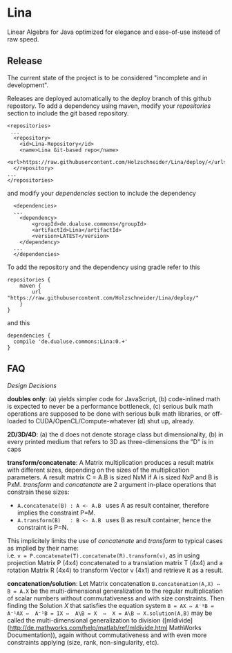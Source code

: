 # Lina
Linear Algebra for Java optimized for elegance and ease-of-use instead of raw speed.

  

Release
-------

The current state of the project is to be considered "incomplete and in development".

Releases are deployed automatically to the deploy branch of this github repostory. 
To add a dependency using maven, modify your *repositories* section to include the git based repository.

	<repositories>
	 ...
	  <repository>
	    <id>Lina-Repository</id>
	    <name>Lina Git-based repo</name>
	    <url>https://raw.githubusercontent.com/Holzschneider/Lina/deploy/</url>
	  </repository>
	...
	</repositories>
	
and modify your *dependencies* section to include the dependency
 
	  <dependencies>
	  ...
	  	<dependency>
	  		<groupId>de.dualuse.commons</groupId>
	  		<artifactId>Lina</artifactId>
	  		<version>LATEST</version>
	  	</dependency>
	  ...
	  </dependencies>



To add the repository and the dependency using gradle refer to this

	repositories {
	    maven {
	        url "https://raw.githubusercontent.com/Holzschneider/Lina/deploy/"
	    }
	}

and this

	dependencies {
	  compile 'de.dualuse.commons:Lina:0.+'
	}

	
FAQ
--------------------

*Design Decisions*

**doubles only**: (a) yields simpler code for JavaScript, (b) code-inlined math is expected to never be a performance bottleneck, (c) serious bulk math operations are supposed to be done with serious bulk math libraries, or off-loaded to CUDA/OpenCL/Compute-whatever (d) shut up, already.

**2D/3D/4D**: (a) the d does not denote storage class but dimensionality, (b) in every printed medium that refers to 3D as three-dimensions the "D" is in caps

**transform/concatenate**: A Matrix multiplication produces a result matrix with different sizes, depending on the sizes of the multiplication parameters. A result matrix C = A.B is sized NxM if A is sized NxP and B is PxM. *transform* and *concatenate* are 2 argument in-place operations that constrain these sizes: 

- ``A.concatenate(B) : A <- A.B `` uses A as result container, therefore implies the constraint P=M. 
- ``A.transform(B)   : B <- A.B `` uses B as result container, hence the constraint is P=N. 

This implicitely limits the use of *concatenate* and *transform* to typical cases as implied by their name:  
i.e. ``v = P.concatenate(T).concatenate(R).transform(v)``, as in using projection Matrix P (4x4) concatenated to a translation matrix T (4x4) and a rotation Matrix R (4x4) to transform Vector v (4x1) and retrieve it as a result.

**concatenation/solution**: Let Matrix concatenation ``B.concatenation(A,X) ⇔ B = A.X`` be the multi-dimensional generalization to the regular multiplication of scalar numbers without commutativeness and with size constraints. Then finding the Solution *X* that satisfies the equation system ``B = AX ⇔ A⁻¹B = A⁻¹AX ⇔  A⁻¹B = IX ⇔  A\B = X  ⇔  X = A\B ⇔ X.solution(A,B)`` may be called the multi-dimensional generalization to division ([mldivide](http://de.mathworks.com/help/matlab/ref/mldivide.html MathWorks Documentation)), again without commutativeness and with even more constraints applying (size, rank, non-singularity, etc).
 



